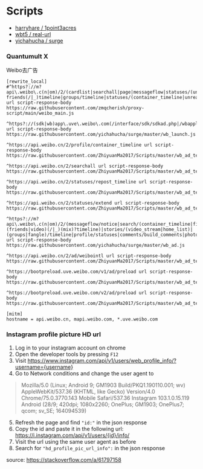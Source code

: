 # Scripts

- [harryhare / 1point3acres](https://github.com/harryhare/1point3acres)
- [wbt5 / real-url](https://github.com/wbt5/real-url)
- [yichahucha / surge](https://github.com/yichahucha/surge)

### Quantumult X
Weibo去广告 
```properties
[rewrite_local]
#^https?://m?api\.weibo\.c(n|om)/2/(cardlist|searchall|page|messageflow|statuses/(unread_)?friends(/|_)timeline|groups/timeline|statuses/(container_timeline|unread_hot_timeline|extend|video_mixtimeline|repost_timeline)|profile/(me|container_timeline)|video/(community_tab|remind_info|tiny_stream_video_list)|checkin/show|\!/live/media_homelist|comments/build_comments|container/get_item|search/(finder|container_timeline|container_discover)) url script-response-body https://raw.githubusercontent.com/zmqcherish/proxy-script/main/weibo_main.js

^https?://(sdk|wb)app\.uve\.weibo\.com(/interface/sdk/sdkad.php|/wbapplua/wbpullad.lua) url script-response-body https://raw.githubusercontent.com/yichahucha/surge/master/wb_launch.js

^https://api.weibo.cn/2/profile/container_timeline url script-response-body https://raw.githubusercontent.com/ZhiyuanMa2017/Scripts/master/wb_ad_test_2.js

^https://api.weibo.cn/2/searchall url script-response-body https://raw.githubusercontent.com/ZhiyuanMa2017/Scripts/master/wb_ad_test_2.js

^https://api.weibo.cn/2/statuses/repost_timeline url script-response-body https://raw.githubusercontent.com/ZhiyuanMa2017/Scripts/master/wb_ad_test_5.js

^https://api.weibo.cn/2/statuses/extend url script-response-body https://raw.githubusercontent.com/ZhiyuanMa2017/Scripts/master/wb_ad_test_4.js

^https?://m?api\.weibo\.c(n|om)/2/(messageflow/notice|search/(container_timeline|finder)|statuses/(container_timeline_hot|container_timeline_unread|container_timeline|unread|extend|positives/get|(friends|video)(/|_)(mix)?timeline)|stories/(video_stream|home_list)|(groups|fangle)/timeline|profile/statuses|comments/build_comments|photo/recommend_list|service/picfeed|searchall|cardlist|page|!/(photos/pic_recommend_status|live/media_homelist)|video/tiny_stream_video_list|photo/info|remind/unread_count) url script-response-body https://raw.githubusercontent.com/yichahucha/surge/master/wb_ad.js

^https://api.weibo.cn/2/ad/weibointl url script-response-body https://raw.githubusercontent.com/ZhiyuanMa2017/Scripts/master/wb_ad_test.js

^https://bootpreload.uve.weibo.com/v1/ad/preload url script-response-body https://raw.githubusercontent.com/ZhiyuanMa2017/Scripts/master/wb_ad_test_3.js

^https://bootpreload.uve.weibo.com/v2/ad/preload url script-response-body https://raw.githubusercontent.com/ZhiyuanMa2017/Scripts/master/wb_ad_test_3.js

[mitm]
hostname = api.weibo.cn, mapi.weibo.com, *.uve.weibo.com
```

### Instagram profile picture HD url
1. Log in to your instagram account on chrome
2. Open the developer tools by pressing `F12`
3. Visit https://www.instagram.com/api/v1/users/web_profile_info/?username={username}
4. Go to Network conditions and change the user agent to
>Mozilla/5.0 (Linux; Android 9; GM1903 Build/PKQ1.190110.001; wv) AppleWebKit/537.36 (KHTML, like Gecko) Version/4.0 Chrome/75.0.3770.143 Mobile Safari/537.36 Instagram 103.1.0.15.119 Android (28/9; 420dpi; 1080x2260; OnePlus; GM1903; OnePlus7; qcom; sv_SE; 164094539)
5. Refresh the page and find `"id:"` in the json response
6. Copy the id and paste it in the following url: https://i.instagram.com/api/v1/users/{id}/info/
7. Visit the url using the same user agent as before
8. Search for `"hd_profile_pic_url_info":` in the json response  

source: https://stackoverflow.com/a/61797158
